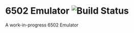 # 6502 Emulator ![Build Status](https://travis-ci.com/NoahRoseLedesma/6502.svg?branch=master)
A work-in-progress 6502 Emulator
